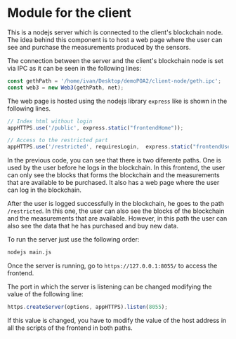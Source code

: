 # Module for the client
This is a nodejs server which is connected to the client's blockchain node. The idea behind this component is to host a web page where the user can see and purchase the measurements produced by the sensors.

The connection between the server and the client's blockchain node is set via IPC as it can be seen in the following lines:

````Javascript
const gethPath = '/home/ivan/Desktop/demoPOA2/client-node/geth.ipc';
const web3 = new Web3(gethPath, net);
````

The web page is hosted using the nodejs library ```express``` like is shown in the following lines.

````Javascript
// Index html without login
appHTTPS.use('/public', express.static("frontendHome"));

// Access to the restricted part
appHTTPS.use('/restricted', requiresLogin,  express.static("frontendUser"));
````

In the previous code, you can see that there is two diferente paths. One is used by the user before he logs in the blockchain.  In this frontend, the user can only see the blocks that forms the blockchain and the measurements that are available to be purchased. It also has a web page where the user can log in the blockchain.

After the user is logged successfully in the blockchain, he goes to the path ````/restricted````. In this one, the user can also see the blocks of the blockchain and the measurements that are available. However, in this path the user can also see the data that he has purchased and buy new data.


To run the server just use the following order:
```Bash
nodejs main.js 
```

Once the server is running, go to `https://127.0.0.1:8055/` to access the frontend.

The port in which the server is listening can be changed modifying the value of the following line:
```javascript
https.createServer(options, appHTTPS).listen(8055);
```

If this value is changed, you have to modify the value of the host address in all the scripts of the frontend in both paths.